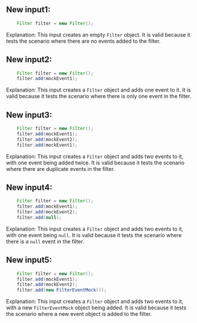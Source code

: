 ## New input1:
```java
    Filter filter = new Filter();
```
Explanation: This input creates an empty `Filter` object. It is valid because it tests the scenario where there are no events added to the filter.

## New input2:
```java
    Filter filter = new Filter();
    filter.add(mockEvent1);
```
Explanation: This input creates a `Filter` object and adds one event to it. It is valid because it tests the scenario where there is only one event in the filter.

## New input3:
```java
    Filter filter = new Filter();
    filter.add(mockEvent1);
    filter.add(mockEvent2);
    filter.add(mockEvent1);
```
Explanation: This input creates a `Filter` object and adds two events to it, with one event being added twice. It is valid because it tests the scenario where there are duplicate events in the filter.

## New input4:
```java
    Filter filter = new Filter();
    filter.add(mockEvent1);
    filter.add(mockEvent2);
    filter.add(null);
```
Explanation: This input creates a `Filter` object and adds two events to it, with one event being `null`. It is valid because it tests the scenario where there is a `null` event in the filter.

## New input5:
```java
    Filter filter = new Filter();
    filter.add(mockEvent1);
    filter.add(mockEvent2);
    filter.add(new FilterEventMock());
```
Explanation: This input creates a `Filter` object and adds two events to it, with a new `FilterEventMock` object being added. It is valid because it tests the scenario where a new event object is added to the filter.